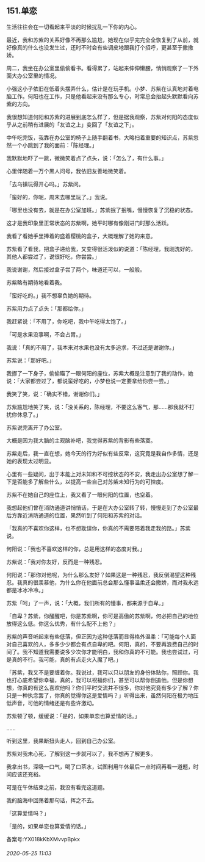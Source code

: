 ## 151.单恋
生活往往会在一切看起来平淡的时候扰乱一下你的内心。


最近，我和苏紫的关系好像不再那么尴尬，她现在似乎完完全全恢复到了从前，就好像真的什么也没发生过，还时不时会有些调皮地跟我打个招呼，更甚至于撒撒娇。


周二，我坐在办公室里偷偷看书。看得累了，站起来伸伸懒腰，悄悄观察了一下外面大办公室里的情况。


小强这小子依旧在低着头摆弄什么，估计是在玩手机。小梦、苏紫在认真地对着电脑工作。何阳也在工作，只是他看起来没有那么专心，时常总会抬起头默默看向苏紫的方向。


我很想知道何阳和苏紫的进展到底怎么样了，但是据我观察，苏紫对何阳的态度似乎从之前稍有进展的「友谊之上」变回了「友谊之下」。


中午吃完饭，我靠在办公室的椅子上随手翻着书，大略扫着重要的知识点，苏紫忽然一个小跳到了我的面前：「陈经理。」


我默默地吓了一跳，微微笑着点了点头，说：「怎么了，有什么事。」


心里伴随着一万个黑人问号，我依旧友善地微笑着。


「去乌镇玩得开心吗。」苏紫问。


「蛮好的，你呢，周末去哪里玩了。」我说。


「哪里也没有去，就是在办公室加班。」苏紫抿了抿嘴，慢慢恢复了沉稳的状态。


这才是我印象里正常状态的苏紫啊，她平时哪有像刚进门时那么活跃。


我看了看她手里捧着的盛着樱桃的盒子，大概理解了她的来意。


苏紫看了看我，把盒子递给我，又变得很活泼似的说道：「陈经理，我刚洗好的，其他人都尝过了，说很好吃，你尝尝。」


我说谢谢，然后接过盒子尝了两个，味道还可以，一般般。


苏紫略有期待地看着我。


「蛮好吃的。」我不想辜负她的期待。


苏紫用力点了点头：「那都给你。」


我赶紧说：「不用了，你吃吧，我中午吃得太饱了。」


「可是水果没事啊，不会占胃。」


我说：「真的不用了，我本来对水果也没有太多追求，不过还是谢谢你。」


苏紫说：「那好吧。」


我挪了一下身子，偷偷瞄了一眼何阳的座位，苏紫大概是注意到了我的动作，她说：「大家都尝过了，都说蛮好吃的，小梦也说一定要拿给你尝一尝。」


我笑了笑，说：「确实不错，谢谢你们。」


苏紫尴尬地笑了笑，说：「没关系的，陈经理，不要这么客气，那……那我就不打扰你休息了。」


苏紫说完离开了办公室。


大概是因为我大脑的主观脑补吧，我觉得苏紫的背影有些落寞。


苏紫走后，我一直在想，她今天的行为好似有些反常，这究竟是我自作多情，还是她的表现太过明显。


心里有一些疑问，出于本能上对未知和不可控状态的不安，我走出办公室想了解一下是否能多了解些什么，以提高一些自己对苏紫未知行为的可控度。


苏紫不在她自己的座位上，我又看了一眼何阳的位置，也空着。


我想起他们曾在消防通道讲悄悄话，于是在大办公室转了转，慢慢走到了办公室最后方靠近消防通道的位置，果然听到了何阳和苏紫的对话。


「我真的不喜欢你这样，也不想耽误你，你真的不需要陪着我走我的路。」苏紫说。


何阳说：「我也不喜欢这样的你，总是用这样的态度对我。」


苏紫说：「我对你友好，反而是一种残忍。


何阳说：「那你对他呢，为什么那么友好？如果这是一种残忍，我反倒渴望这种残忍。我真的很羡慕他，为什么你在他面前总会那么懂事温柔还会撒娇，而对我永远都是冰冰冷冷。」


苏紫「呵」了一声，说：「大概，我们所有的懂事，都来源于自卑。」


「自卑？苏紫，你醒醒吧，你是苏紫啊，你可是高傲的苏紫啊，何必把自己的地位放得这么低。你这么优秀，有什么配不上他？」


苏紫的声音听起来有些低落，但正因为这种低落而显得格外温柔：「可能每个人面对自己喜欢的人，多多少少都会有点自卑的吧。何阳，真的，不要再浪费自己的时间了。我不知道我需要说多少次你才能明白，我和你真的不可能。我也尝试过，可是真的不行。我可能，真的有点走火入魔了吧。」


「苏紫，我又不是要缠着你。我说过，我可以只以朋友的身份体贴你，照顾你。我也打心底希望你幸福，真的，我可以祝福你们，甚至可以帮你倒追他。但是你想想，你真的有这么喜欢他吗？你们平时交流并不很多，你对他究竟有多少了解？你只是一种执念罢了，你真的觉得你这是爱情吗？」听得出来，虽然何阳在极力地压低声音，可他的情绪还是有些许激动。


苏紫顿了顿，缓缓说：「是的，如果单恋也算爱情的话。」


……


听到这里，我果断扭头走人，回到自己办公室。


苏紫对我未心死，了解到这一步就可以了，我不想再了解更多。


我拿出书，深吸一口气，喝了口茶水，试图利用午休最后一点时间再看一道题，时间应该还充裕。


可是在午休结束之前，我没有看完这道题。


我的脑海中回荡着那句话，挥之不去。


「这算爱情吗？」


「是的，如果单恋也算爱情的话。」


备案号:YX018kKbXMvvpBpkx


###### 2020-05-25 11:03
